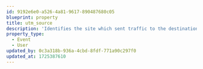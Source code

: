 ```yaml
---
id: 9192e6e0-a526-4a81-9617-890487680c05
blueprint: property
title: utm_source
description: 'Identifies the site which sent traffic to the destination page.'
property_type:
  - Event
  - User
updated_by: 0c3a318b-936a-4cbd-8fdf-771a90c297f0
updated_at: 1725387610
---
```

